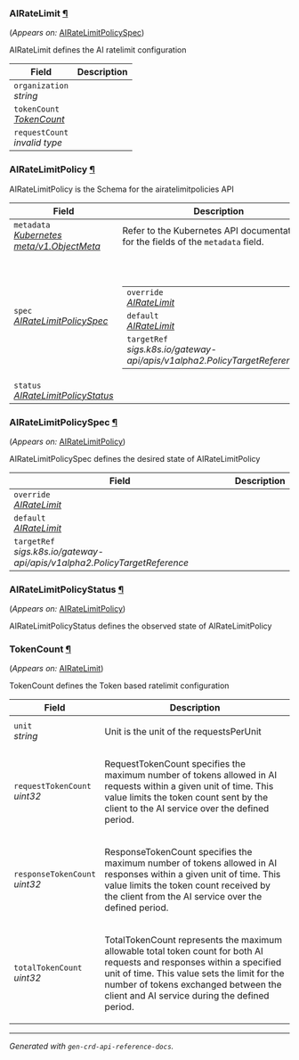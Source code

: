 <h3 id="dp.wso2.com/v1alpha3.AIRateLimit">AIRateLimit
    <a class="headerlink" href="#dp.wso2.com%2fv1alpha3.AIRateLimit" title="Permanent link">¶</a>
</h3>
<p>
    (<em>Appears on:</em>
    <a href="#dp.wso2.com/v1alpha3.AIRateLimitPolicySpec">AIRateLimitPolicySpec</a>)
</p>
<p>
<p>AIRateLimit defines the AI ratelimit configuration</p>
</p>
<table>
    <thead>
        <tr>
            <th>Field</th>
            <th>Description</th>
        </tr>
    </thead>
    <tbody>
        <tr>
            <td>
                <code>organization</code></br>
                <em>
                    string
                </em>
            </td>
            <td>
            </td>
        </tr>
        <tr>
            <td>
                <code>tokenCount</code></br>
                <em>
                    <a href="#dp.wso2.com/v1alpha3.TokenCount">
                        TokenCount
                    </a>
                </em>
            </td>
            <td>
            </td>
        </tr>
        <tr>
            <td>
                <code>requestCount</code></br>
                <em>
                    invalid type
                </em>
            </td>
            <td>
            </td>
        </tr>
    </tbody>
</table>
<h3 id="dp.wso2.com/v1alpha3.AIRateLimitPolicy">AIRateLimitPolicy
    <a class="headerlink" href="#dp.wso2.com%2fv1alpha3.AIRateLimitPolicy" title="Permanent link">¶</a>
</h3>
<p>
<p>AIRateLimitPolicy is the Schema for the airatelimitpolicies API</p>
</p>
<table>
    <thead>
        <tr>
            <th>Field</th>
            <th>Description</th>
        </tr>
    </thead>
    <tbody>
        <tr>
            <td>
                <code>metadata</code></br>
                <em>
                    <a href="https://kubernetes.io/docs/reference/generated/kubernetes-api/v1.23/#objectmeta-v1-meta">
                        Kubernetes meta/v1.ObjectMeta
                    </a>
                </em>
            </td>
            <td>
                Refer to the Kubernetes API documentation for the fields of the
                <code>metadata</code> field.
            </td>
        </tr>
        <tr>
            <td>
                <code>spec</code></br>
                <em>
                    <a href="#dp.wso2.com/v1alpha3.AIRateLimitPolicySpec">
                        AIRateLimitPolicySpec
                    </a>
                </em>
            </td>
            <td>
                <br />
                <br />
                <table>
                    <tr>
                        <td>
                            <code>override</code></br>
                            <em>
                                <a href="#dp.wso2.com/v1alpha3.AIRateLimit">
                                    AIRateLimit
                                </a>
                            </em>
                        </td>
                        <td>
                        </td>
                    </tr>
                    <tr>
                        <td>
                            <code>default</code></br>
                            <em>
                                <a href="#dp.wso2.com/v1alpha3.AIRateLimit">
                                    AIRateLimit
                                </a>
                            </em>
                        </td>
                        <td>
                        </td>
                    </tr>
                    <tr>
                        <td>
                            <code>targetRef</code></br>
                            <em>
                                sigs.k8s.io/gateway-api/apis/v1alpha2.PolicyTargetReference
                            </em>
                        </td>
                        <td>
                        </td>
                    </tr>
                </table>
            </td>
        </tr>
        <tr>
            <td>
                <code>status</code></br>
                <em>
                    <a href="#dp.wso2.com/v1alpha3.AIRateLimitPolicyStatus">
                        AIRateLimitPolicyStatus
                    </a>
                </em>
            </td>
            <td>
            </td>
        </tr>
    </tbody>
</table>
<h3 id="dp.wso2.com/v1alpha3.AIRateLimitPolicySpec">AIRateLimitPolicySpec
    <a class="headerlink" href="#dp.wso2.com%2fv1alpha3.AIRateLimitPolicySpec" title="Permanent link">¶</a>
</h3>
<p>
    (<em>Appears on:</em>
    <a href="#dp.wso2.com/v1alpha3.AIRateLimitPolicy">AIRateLimitPolicy</a>)
</p>
<p>
<p>AIRateLimitPolicySpec defines the desired state of AIRateLimitPolicy</p>
</p>
<table>
    <thead>
        <tr>
            <th>Field</th>
            <th>Description</th>
        </tr>
    </thead>
    <tbody>
        <tr>
            <td>
                <code>override</code></br>
                <em>
                    <a href="#dp.wso2.com/v1alpha3.AIRateLimit">
                        AIRateLimit
                    </a>
                </em>
            </td>
            <td>
            </td>
        </tr>
        <tr>
            <td>
                <code>default</code></br>
                <em>
                    <a href="#dp.wso2.com/v1alpha3.AIRateLimit">
                        AIRateLimit
                    </a>
                </em>
            </td>
            <td>
            </td>
        </tr>
        <tr>
            <td>
                <code>targetRef</code></br>
                <em>
                    sigs.k8s.io/gateway-api/apis/v1alpha2.PolicyTargetReference
                </em>
            </td>
            <td>
            </td>
        </tr>
    </tbody>
</table>
<h3 id="dp.wso2.com/v1alpha3.AIRateLimitPolicyStatus">AIRateLimitPolicyStatus
    <a class="headerlink" href="#dp.wso2.com%2fv1alpha3.AIRateLimitPolicyStatus" title="Permanent link">¶</a>
</h3>
<p>
    (<em>Appears on:</em>
    <a href="#dp.wso2.com/v1alpha3.AIRateLimitPolicy">AIRateLimitPolicy</a>)
</p>
<p>
<p>AIRateLimitPolicyStatus defines the observed state of AIRateLimitPolicy</p>
</p>
<h3 id="dp.wso2.com/v1alpha3.TokenCount">TokenCount
    <a class="headerlink" href="#dp.wso2.com%2fv1alpha3.TokenCount" title="Permanent link">¶</a>
</h3>
<p>
    (<em>Appears on:</em>
    <a href="#dp.wso2.com/v1alpha3.AIRateLimit">AIRateLimit</a>)
</p>
<p>
<p>TokenCount defines the Token based ratelimit configuration</p>
</p>
<table>
    <thead>
        <tr>
            <th>Field</th>
            <th>Description</th>
        </tr>
    </thead>
    <tbody>
        <tr>
            <td>
                <code>unit</code></br>
                <em>
                    string
                </em>
            </td>
            <td>
                <p>Unit is the unit of the requestsPerUnit</p>
            </td>
        </tr>
        <tr>
            <td>
                <code>requestTokenCount</code></br>
                <em>
                    uint32
                </em>
            </td>
            <td>
                <p>RequestTokenCount specifies the maximum number of tokens allowed
                    in AI requests within a given unit of time. This value limits the
                    token count sent by the client to the AI service over the defined period.</p>
            </td>
        </tr>
        <tr>
            <td>
                <code>responseTokenCount</code></br>
                <em>
                    uint32
                </em>
            </td>
            <td>
                <p>ResponseTokenCount specifies the maximum number of tokens allowed
                    in AI responses within a given unit of time. This value limits the
                    token count received by the client from the AI service over the defined period.</p>
            </td>
        </tr>
        <tr>
            <td>
                <code>totalTokenCount</code></br>
                <em>
                    uint32
                </em>
            </td>
            <td>
                <p>TotalTokenCount represents the maximum allowable total token count
                    for both AI requests and responses within a specified unit of time.
                    This value sets the limit for the number of tokens exchanged between
                    the client and AI service during the defined period.</p>
            </td>
        </tr>
    </tbody>
</table>
<hr />
<p><em>
        Generated with <code>gen-crd-api-reference-docs</code>.
    </em></p>